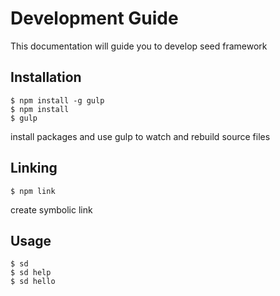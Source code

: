 # Development Guide

This documentation will guide you to develop seed framework

## Installation

```
$ npm install -g gulp
$ npm install
$ gulp
```

install packages and use gulp to watch and rebuild source files

## Linking

```
$ npm link
```

create symbolic link

## Usage

```
$ sd
$ sd help
$ sd hello
```
